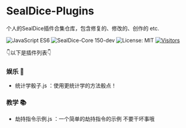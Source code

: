# SealDice-Plugins
个人的SealDice插件合集仓库，包含修复的、修改的、创作的 etc.

![JavaScript ES6](https://img.shields.io/badge/JavaScript-ES6-F7DF1E?style=flat-square&logo=javascript&logoColor=yellow)
![SealDice-Core 150-dev](https://img.shields.io/badge/SealDice--Core-150--dev-2ecc71?style=flat-square&logo=github&logoColor=white)
![License: MIT](https://img.shields.io/badge/License-MIT-blue.svg?style=flat-square)
[![Visitors](https://api.visitorbadge.io/api/visitors?path=https%3A%2F%2Fgithub.com%2Flyjjl%2FSealDice-Plugins&label=访客数量&countColor=%23263759&style=flat-square)](https://visitorbadge.io/status?path=https%3A%2F%2Fgithub.com%2Flyjjl%2FSealDice-Plugins)

👇以下是插件列表👇

### 娱乐 🧩
 * 统计学骰子.js  ：使用更统计学的方法骰点！

### 教学 📚
 * 劫持指令示例.js  ：一个简单的劫持指令的示例 不要干坏事哦
